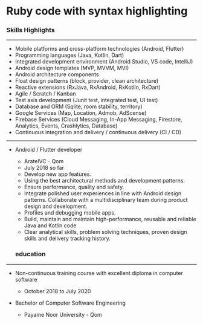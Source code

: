 



# Ruby code with syntax highlighting

### Skills Highlights

---

+ Mobile platforms and cross-platform technologies (Android, Flutter)
+ Programming languages ​​(Java, Kotlin, Dart)
+ Integrated development environment (Android Studio, VS code, IntelliJ)
+ Android design templates (MVP, MVVM, MVI)
+ Android architecture components
+ Float design patterns (block, provider, clean architecture)
+ Reactive extensions (RxJava, RxAndroid, RxKotlin, RxDart)
+ Agile / Scratch / Kanban
+ Test axis development (Junit test, integrated test, UI test)
+ Database and ORM (Sqlite, room stability, territory)
+ Google Services (Map, Location, Admob, AdScense)
+ Firebase Services (Cloud Messaging, In-App Messaging, Firestore, Analytics, Events, Crashlytics, Database)
+ Continuous integration and delivery / continuous delivery (CI / CD)



---

+ Android / Flutter developer
  - AratelVC - Qom
  - July 2018 so far
  - Develop new app features.
  - Using the best architectural methods and development patterns.
  - Ensure performance, quality and safety.
  - Integrate polished user experiences in line with Android design patterns.
  Collaborate with a multidisciplinary team during product design and development.
  - Profiles and debugging mobile apps.
  - Build, maintain and maintain high-performance, reusable and reliable Java and Kotlin code
  - Clear analytical skills, problem solving techniques, proven design skills and delivery tracking history.
  
  ### education

---

+ Non-continuous training course with excellent diploma in computer software
  - October 2018 to July 2020
  
+ Bachelor of Computer Software Engineering
  - Payame Noor University - Qom



